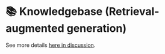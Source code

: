 # 📚 Knowledgebase (Retrieval-augmented generation)

See more details [here in discussion](https://github.com/webgptorg/promptbook/discussions/41).
